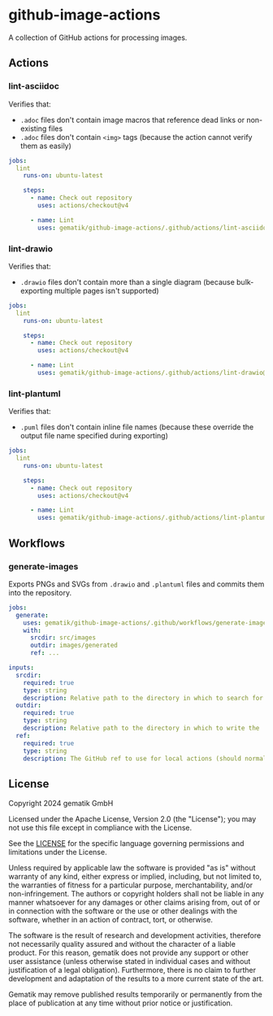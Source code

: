 github-image-actions
====================

A collection of GitHub actions for processing images.

## Actions

### lint-asciidoc

Verifies that:

- `.adoc` files don't contain image macros that reference dead links or non-existing files
- `.adoc` files don't contain `<img>` tags (because the action cannot verify them as easily)

```yaml
jobs:
  lint
    runs-on: ubuntu-latest

    steps:
      - name: Check out repository
        uses: actions/checkout@v4

      - name: Lint
        uses: gematik/github-image-actions/.github/actions/lint-asciidoc@...
```

### lint-drawio

Verifies that:

- `.drawio` files don't contain more than a single diagram (because bulk-exporting multiple pages isn't supported)

```yaml
jobs:
  lint
    runs-on: ubuntu-latest

    steps:
      - name: Check out repository
        uses: actions/checkout@v4

      - name: Lint
        uses: gematik/github-image-actions/.github/actions/lint-drawio@...
```

### lint-plantuml

Verifies that:

- `.puml` files don't contain inline file names (because these override the output file name specified during exporting)

```yaml
jobs:
  lint
    runs-on: ubuntu-latest

    steps:
      - name: Check out repository
        uses: actions/checkout@v4

      - name: Lint
        uses: gematik/github-image-actions/.github/actions/lint-plantuml@...
```

## Workflows

### generate-images

Exports PNGs and SVGs from `.drawio` and `.plantuml` files and commits them into the repository.

```yaml
jobs:
  generate:
    uses: gematik/github-image-actions/.github/workflows/generate-images.yml@...
    with:
      srcdir: src/images
      outdir: images/generated
      ref: ...
```

```yaml
inputs:
  srcdir:
    required: true
    type: string
    description: Relative path to the directory in which to search for .drawio and .puml source files
  outdir:
    required: true
    type: string
    description: Relative path to the directory in which to write the .png and .svg output files
  ref:
    required: true
    type: string
    description: The GitHub ref to use for local actions (should normally be the same ref that this workflow is called on)
```

## License

Copyright 2024 gematik GmbH

Licensed under the Apache License, Version 2.0 (the "License"); you may not use this file except in
compliance with the License.

See the [LICENSE](./LICENSE) for the specific language governing permissions and limitations under
the License.

Unless required by applicable law the software is provided "as is" without warranty of any kind,
either express or implied, including, but not limited to, the warranties of fitness for a particular
purpose, merchantability, and/or non-infringement. The authors or copyright holders shall not be
liable in any manner whatsoever for any damages or other claims arising from, out of or in connection
with the software or the use or other dealings with the software, whether in an action of contract,
tort, or otherwise.

The software is the result of research and development activities, therefore not necessarily quality
assured and without the character of a liable product. For this reason, gematik does not provide any
support or other user assistance (unless otherwise stated in individual cases and without justification
of a legal obligation). Furthermore, there is no claim to further development and adaptation of the
results to a more current state of the art.

Gematik may remove published results temporarily or permanently from the place of publication at any
time without prior notice or justification.
